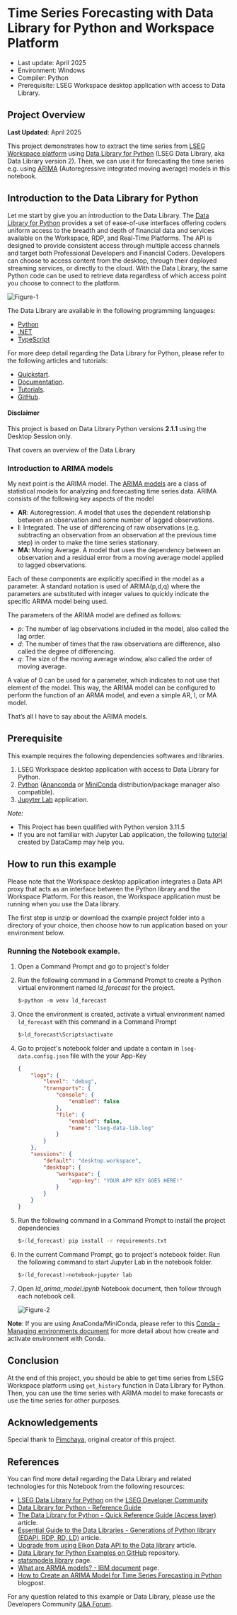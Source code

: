 # Time Series Forecasting with Data Library for Python and Workspace Platform
- Last update: April 2025
- Environment: Windows 
- Compiler: Python 
- Prerequisite: LSEG Workspace desktop application with access to Data Library.

## <a id="overview"></a>Project Overview

**Last Updated**: April 2025

This project demonstrates how to extract the time series from [LSEG Workspace platform](https://www.lseg.com/en/data-analytics/products/workspace) using [Data Library for Python](https://developers.lseg.com/en/api-catalog/lseg-data-platform/lseg-data-library-for-python) (LSEG Data Library, aka Data Library version 2). Then, we can use it for forecasting the time series e.g. using [ARIMA](https://www.ibm.com/think/topics/arima-model) (Autoregressive integrated moving average) models in this notebook.

## Introduction to the Data Library for Python

Let me start by give you an introduction to the Data Library. The [Data Library for Python](https://developers.lseg.com/en/api-catalog/lseg-data-platform/lseg-data-library-for-python) provides a set of ease-of-use interfaces offering coders uniform access to the breadth and depth of financial data and services available on the Workspace, RDP, and Real-Time Platforms. The API is designed to provide consistent access through multiple access channels and target both Professional Developers and Financial Coders. Developers can choose to access content from the desktop, through their deployed streaming services, or directly to the cloud. With the Data Library, the same Python code can be used to retrieve data regardless of which access point you choose to connect to the platform.

![Figure-1](images/datalib_image.png "Data Library Diagram") 

The Data Library are available in the following programming languages:

- [Python](https://developers.lseg.com/en/api-catalog/lseg-data-platform/lseg-data-library-for-python)
- [.NET](https://developers.lseg.com/en/api-catalog/lseg-data-platform/lseg-data-library-for-net)
- [TypeScript](https://developers.lseg.com/en/api-catalog/lseg-data-platform/lseg-data-library-for-typescript)

For more deep detail regarding the Data Library for Python, please refer to the following articles and tutorials:

- [Quickstart](https://developers.lseg.com/en/api-catalog/lseg-data-platform/lseg-data-library-for-python/quick-start).
- [Documentation](https://developers.lseg.com/en/api-catalog/lseg-data-platform/lseg-data-library-for-python/documentation).
- [Tutorials](https://developers.lseg.com/en/api-catalog/lseg-data-platform/lseg-data-library-for-python/tutorials).
- [GitHub](https://github.com/LSEG-API-Samples/Example.DataLibrary.Python).

#### Disclaimer

This project is based on Data Library Python versions **2.1.1** using the Desktop Session only.

That covers an overview of the Data Library

### Introduction to ARIMA models

My next point is the ARIMA model. The [ARIMA models]([ARIMA](https://www.ibm.com/think/topics/arima-model)) are a class of statistical models for analyzing and forecasting time series data. ARIMA consists of the following key aspects of the model

- **AR**: Autoregression. A model that uses the dependent relationship between an observation and some number of lagged observations.
- **I**: Integrated. The use of differencing of raw observations (e.g. subtracting an observation from an observation at the previous time step) in order to make the time series stationary.
- **MA**: Moving Average. A model that uses the dependency between an observation and a residual error from a moving average model applied to lagged observations.

Each of these components are explicitly specified in the model as a parameter. A standard notation is used of ARIMA(p,d,q) where the parameters are substituted with integer values to quickly indicate the specific ARIMA model being used.

The parameters of the ARIMA model are defined as follows:

- *p*: The number of lag observations included in the model, also called the lag order.
- *d*: The number of times that the raw observations are difference, also called the degree of differencing.
- *q*: The size of the moving average window, also called the order of moving average.

A value of 0 can be used for a parameter, which indicates to not use that element of the model. This way, the ARIMA model can be configured to perform the function of an ARMA model, and even a simple AR, I, or MA model.

That’s all I have to say about the ARIMA models.

## <a id="prerequisite"></a>Prerequisite
This example requires the following dependencies softwares and libraries.

1. LSEG Workspace desktop application with access to Data Library for Python.
2. [Python](https://www.python.org/) ([Ananconda](https://www.anaconda.com/distribution/) or [MiniConda](https://docs.conda.io/en/latest/miniconda.html) distribution/package manager also compatible).
3. [Jupyter Lab](https://jupyter.org/) application.

*Note:* 
- This Project has been qualified with Python version 3.11.5
- If you are not familiar with Jupyter Lab application, the following [tutorial](https://www.datacamp.com/tutorial/tutorial-jupyter-notebook) created by DataCamp may help you.

## <a id="running"></a>How to run this example

Please note that the Workspace desktop application integrates a Data API proxy that acts as an interface between the Python library and the Workspace Platform. For this reason, the Workspace application must be running when you use the Data library.

The first step is unzip or download the example project folder into a directory of your choice, then choose how to run application based on your environment below.

### Running the Notebook example.

1. Open a Command Prompt and go to project's folder
2. Run the following command in a Command Prompt to create a Python virtual environment named *ld_forecast* for the project.

    ```bash
    $>python -m venv ld_forecast
    ```

3. Once the environment is created, activate a virtual environment named ```ld_forecast``` with this command in a Command Prompt

    ```bash
    $>ld_forecast\Scripts\activate
    ```

4. Go to project's notebook folder and update a contain in ```lseg-data.config.json``` file with the your App-Key

    ```json
    {
        "logs": {
            "level": "debug",
            "transports": {
                "console": {
                    "enabled": false
                },
                "file": {
                    "enabled": false,
                    "name": "lseg-data-lib.log"
                }
            }
        },
        "sessions": {
            "default": "desktop.workspace",
            "desktop": {
                "workspace": {
                    "app-key": "YOUR APP KEY GOES HERE!"
                }
            }
        }
    }
    ```

5. Run the following command in a Command Prompt to install the project dependencies

    ```bash
    $>(ld_forecast) pip install -r requirements.txt
    ```

6. In the current Command Prompt, go to project's notebook folder. Run the following command to start Jupyter Lab in the notebook folder.

    ```bash
    $>(ld_forecast)>notebook>jupyter lab
    ```

7. Open *ld_arima_model.ipynb* Notebook document, then follow through each notebook cell.

    ![Figure-2](images/notebook.png "Open the Notebook application") 

**Note**: If you are using AnaConda/MiniConda, please refer to this [Conda - Managing environments document](https://docs.conda.io/projects/conda/en/stable/user-guide/tasks/manage-environments.html) for more detail about how create and activate environment with Conda.

## <a id="summary"></a>Conclusion

At the end of this project, you should be able to get time series from LSEG Workspace platform using ```get_history``` function in Data Library for Python. Then, you can use the time series with ARIMA model to make forecasts or use the time series for other purposes.

<!-- ACKNOWLEDGEMENTS -->
## <a id="acknowledgements"></a>Acknowledgements

Special thank to [Pimchaya](https://github.com/Pimchaya), original creator of this project.

## <a id="references"></a>References

You can find more detail regarding the Data Library and related technologies for this Notebook from the following resources:

- [LSEG Data Library for Python](https://developers.lseg.com/en/api-catalog/lseg-data-platform/lseg-data-library-for-python) on the [LSEG Developer Community](https://developers.lseg.com/)
- [Data Library for Python - Reference Guide](https://developers.lseg.com/en/api-catalog/lseg-data-platform/lseg-data-library-for-python/documentation#reference-guide)
- [The Data Library for Python  - Quick Reference Guide (Access layer)](https://developers.lseg.com/en/article-catalog/article/the-data-library-for-python-quick-reference-guide-access-layer) article.
- [Essential Guide to the Data Libraries - Generations of Python library (EDAPI, RDP, RD, LD)](https://developers.lseg.com/en/article-catalog/article/essential-guide-to-the-data-libraries) article.
- [Upgrade from using Eikon Data API to the Data library](https://developers.lseg.com/en/article-catalog/article/Upgrade-from-using-Eikon-Data-API-to-the-Data-library) article.
- [Data Library for Python Examples on GitHub](https://github.com/LSEG-API-Samples/Example.DataLibrary.Python) repository.
- [statsmodels library](https://www.statsmodels.org/stable/index.html) page.
- [What are ARMIA models? - IBM document](https://www.ibm.com/think/topics/arima-model) page.
- [How to Create an ARIMA Model for Time Series Forecasting in Python](https://machinelearningmastery.com/arima-for-time-series-forecasting-with-python/) blogpost.

For any question related to this example or Data Library, please use the Developers Community [Q&A Forum](https://community.developers.refinitiv.com).

